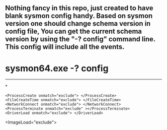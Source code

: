 Nothing fancy in this repo, just created to have blank sysmon config handy.
Based on sysmon version one should change schema version in config file, You can get the current schema version by using the "-? config" command line.
This config will include all the events.
--------------------------
# sysmon64.exe -? config 
--------------------------

<Sysmon schemaversion="4.83">
  <!-- Capture all hashes -->
  <HashAlgorithms>*</HashAlgorithms>
  <EventFiltering>
    
	<ProcessCreate onmatch="exclude"> </ProcessCreate>
	<FileCreateTime onmatch="exclude"> </FileCreateTime>
	<NetworkConnect onmatch="exclude"> </NetworkConnect>
	<ProcessTerminate onmatch="exclude" ></ProcessTerminate>
	<DriverLoad onmatch="exclude"> </DriverLoad>
  <ImageLoad="exclude"> </ImageLoad>
	<CreateRemoteThread onmatch="exclude"> </CreateRemoteThread>
  <RawAccessRead onmatch="exclude" ></RawAccessRead>
  <ProcessAccess onmatch="exclude"> </ProcessAccess>
	<FileCreate onmatch="exclude"> </FileCreate>
	<RegistryEvent onmatch="exclude"> </RegistryEvent>
	<FileCreateStreamHash onmatch="exclude"> </FileCreateStreamHash>
	<PipeEvent onmatch="exclude"> </PipeEvent>
  <WmiEvent onmatch="exclude" ></WmiEvent>
  <DNSQuery onmatch="exclude"> </DNSQuery>
	<FileDelete onmatch="exclude"> </FileDelete>
	<ClipboardChange onmatch="exclude"> </ClipboardChange>
	<ProcessTampering onmatch="exclude"> </ProcessTampering>
	<FileDeleteDetected onmatch="exclude"> </FileDeleteDetected>
  <FileBlockExecutable onmatch="exclude" ></FileBlockExecutable>
  <FileBlockShredding onmatch="exclude"> </FileBlockShredding>
    
  </EventFiltering>
</Sysmon>

